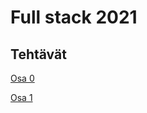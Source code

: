 # Full stack 2021

## Tehtävät

[Osa 0](https://github.com/hackinen/fullstack2021/tree/main/osa0)

[Osa 1](https://github.com/hackinen/fullstack2021/tree/main/osa1)
